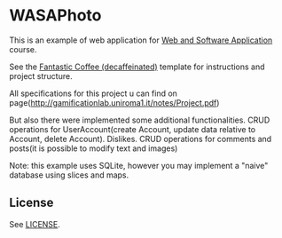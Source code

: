 # WASAPhoto

This is an example of web application for [Web and Software Application](http://gamificationlab.uniroma1.it/en/wasa/)
course.

See the [Fantastic Coffee (decaffeinated)](https://github.com/sapienzaapps/fantastic-coffee-decaffeinated) template for
instructions and project structure.

All specifications for this project u can find on page(http://gamificationlab.uniroma1.it/notes/Project.pdf)

But also there were implemented some additional functionalities.
CRUD operations for UserAccount(create Account, update data relative to Account, delete Account).
Dislikes.
CRUD operations for comments and posts(it is possible to modify text and images)



Note: this example uses SQLite, however you may implement a "naive" database using slices and maps.

## License

See [LICENSE](LICENSE).
